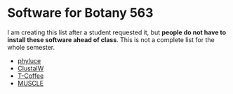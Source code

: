 # Software for Botany 563

I am creating this list after a student requested it, but **people do not have to install these software ahead of class**. 
This is not a complete list for the whole semester.


- [phyluce](https://phyluce.readthedocs.io/en/latest/purpose.html)
- [ClustalW](http://www.clustal.org/clustal2/)
- [T-Coffee](http://www.tcoffee.org/Projects/tcoffee/index.html#DOWNLOAD)
- [MUSCLE](https://www.drive5.com/muscle/downloads.htm)